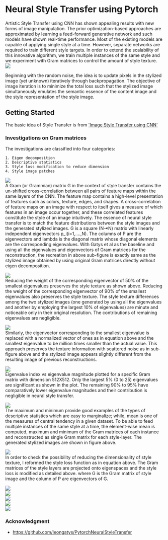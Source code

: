 # Neural Style Transfer using Pytorch
Artistic Style Transfer using CNN has shown appealing results with new forms of image manipulation. The prior optimization-based approaches are approximated by learning a feed-forward generative network and such models have shown real-time performance. Most of the existing models are capable of applying single style at a time. However, separate networks are required to train different style targets. In order to extend the scalability of this innovative algorithm, we train multiple instances of the same style and we experiment with Gram matrices to control the amount of style texture. </br>
![](https://github.com/AnushaManila/Master-Thesis/blob/master/05_Thesis_Slides/Slide04.jpg)

Beginning with the random noise, the idea is to update pixels in the stylized image (yet unknown) iteratively through backpropagation. The objective of image iteration is to minimize the total loss such that the stylized image simultaneously emulates the semantic essence of the content image and the style representation of the style image.

## Getting Started

The basic idea of Style Transfer is from ['Image Style Transfer using CNN'](https://www.cv-foundation.org/openaccess/content_cvpr_2016/html/Gatys_Image_Style_Transfer_CVPR_2016_paper.html)


### Investigations on Gram matrices

The investigations are classified into four categories:

```
1. Eigen decomposition 
2. Descriptive statistics 
3. Style loss modification to reduce dimension
4. Style image patches
```
![](https://github.com/AnushaManila/Master-Thesis/blob/master/05_Thesis_Slides/Slide10.jpg)</br>
A Gram (or Grammian) matrix G in the context of style transfer contains the un-shifted cross-correlation between all pairs of feature maps within the same layers of the CNN. The feature map contains a high-level presentation of features such as colors, texture, edges, and shapes. A cross-correlation of feature maps on an image with respect to itself gives a measure of which features in an image occur together, and these correlated features constitute the style of an image intuitively. The essence of neural style transfer is to match the feature distributions between the style images and the generated stylized images. G is a square (N⇥N) matrix with linearly independent eigenvectors p_i(i=1,....,N). The columns of P are the eigenvectors and lambda is the diagonal matrix whose diagonal elements are the corresponding eigenvalues. With Gatys et al as the baseline and using all the eigenvalues and eigenvectors of Gram matrices for the reconstruction, the recreation in above sub-figure is exactly same as the stylized image obtained by using original Gram matrices directly without eigen decomposition.

![](https://github.com/AnushaManila/Master-Thesis/blob/master/05_Thesis_Slides/Slide11.jpg) </br>
Reducing the weight of the corresponding eigenvector of 50% of the smallest eigenvalues preserves the style texture as shown above. Reducing the weight of the corresponding eigenvector of 90% of the smallest eigenvalues also preserves the style texture. The style texture differences among the two stylized images (one generated by using all the eigenvalues and another by employing the largest 10% of eigenvalues) are minute and noticeable only in their original resolution. The contributions of remaining eigenvalues are negligible.

![](https://github.com/AnushaManila/Master-Thesis/blob/master/05_Thesis_Slides/Slide12.jpg) </br>
Similarly, the eigenvector corresponding to the smallest eigenvalue is replaced with a normalized vector of ones as in equation above and the smallest eigenvalue to be million times smaller than the actual value. This approach preserves the texture information with scattered noise as in sub-figure above and the stylized image appears slightly different from the resulting image of previous reconstructions.

![](https://github.com/AnushaManila/Master-Thesis/blob/master/05_Thesis_Slides/Slide13.jpg)</br>
Eigenvalue index vs eigenvalue magnitude plotted for a specific Gram matrix with dimension 512X512. Only the largest 5% (0 to 25) eigenvalues are significant as shown in the plot. The remaining 90% to 95% have comparatively lower eigenvalue magnitudes and their contribution is negligible in neural style transfer.

![](https://github.com/AnushaManila/Master-Thesis/blob/master/05_Thesis_Slides/Slide18.jpg)</br>
The maximum and minimum provide good examples of the types of descriptive statistics which are easy to marginalize; while, mean is one of the measures of central tendency in a given dataset. To be able to feed multiple instances of the same style at a time, the element-wise mean is computed, maximum and minimum of the Gram matrices of each instance and reconstructed as single Gram matrix for each style-layer. The generated stylized images are shown in figure above.

![](https://github.com/AnushaManila/Master-Thesis/blob/master/05_Thesis_Slides/Slide14.jpg)</br>
In order to check the possibility of reducing the dimensionality of style texture, I reformed the style loss function as in equation above. The Gram matrices of the style layers are projected onto eigenspaces and the style loss is modified as detailed above. where G is the Gram matrix of style image and the column of P are eigenvectors of G.

![](https://github.com/AnushaManila/Master-Thesis/blob/master/05_Thesis_Slides/Slide15.jpg)</br>
![](https://github.com/AnushaManila/Master-Thesis/blob/master/05_Thesis_Slides/Slide16.jpg)</br>
![](https://github.com/AnushaManila/Master-Thesis/blob/master/05_Thesis_Slides/Slide17.jpg)</br>
![](https://github.com/AnushaManila/Master-Thesis/blob/master/05_Thesis_Slides/Slide20.jpg)</br>
![](https://github.com/AnushaManila/Master-Thesis/blob/master/05_Thesis_Slides/Slide21.jpg)</br>

### Acknowledgment

* https://github.com/leongatys/PytorchNeuralStyleTransfer
